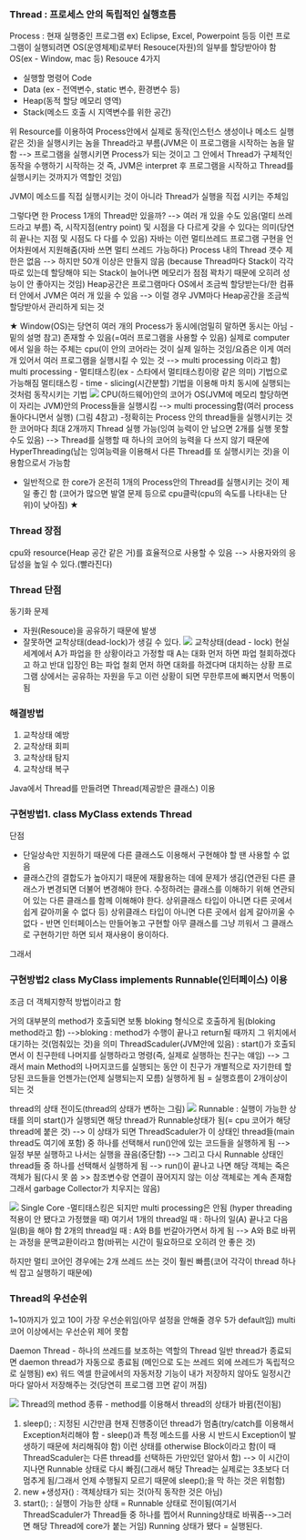 ### Thread : 프로세스 안의 독립적인 실행흐름
Process : 현재 실행중인 프로그램 ex) Eclipse, Excel, Powerpoint 등등
이런 프로그램이 실행되려면 OS(운영체제)로부터 Resouce(자원)의 일부를 할당받아야 함
OS(ex - Window, mac 등)
Resouce 4가지
- 실행할 명령어 Code
- Data   (ex - 전역변수, static 변수, 환경변수 등)
- Heap(동적 할당 메모리 영역)
- Stack(메소드 호출 시 지역변수를 위한 공간)

위 Resource를 이용하여 Process안에서 실제로 동작(인스턴스 생성이나 메소드 실행 같은 것)을 실행시키는 놈을 Thread라고 부름(JVM은 이 프로그램을 시작하는 놈을 말함 --> 프로그램을 실행시키면 Process가 되는 것이고 그 안에서 Thread가 구체적인 동작을 수행하기 시작하는 것
즉, JVM은 interpret 후 프로그램을 시작하고 Thread를 실행시키는 것까지가 역할인 것임)

JVM이 메소드를 직접 실행시키는 것이 아니라 Thread가 실행을 직접 시키는 주체임

그렇다면 한 Process 1개의 Thread만 있을까? --> 여러 개 있을 수도 있음(멀티 쓰레드라고 부름)
즉, 시작지점(entry point) 및 시점을 다 다르게 갖을 수 있다는 의미(당연히 끝나는 지점 및 시점도 다 다를 수 있음)
자바는 이런 멀티쓰레드 프로그램 구현을 언어차원에서 지원해줌(자바 쓰면 멀티 쓰레드 가능하다)
Process 내의 Thread 갯수 제한은 없음 --> 하지만 50개 이상은 만들지 않음
(because Thread마다 Stack이 각각 따로 있는데 할당해야 되는 Stack이 늘어나면 메모리가 점점 꽉차기 때문에 오히려 성능이 안 좋아지는 것임)
Heap공간은 프로그램마다 OS에서 조금씩 할당받는다/한 컴퓨터 안에서 JVM은 여러 개 있을 수 있음 --> 이럴 경우 JVM마다 Heap공간을 조금씩 할당받아서 관리하게 되는 것

★
Window(OS)는 당연히 여러 개의 Process가 동시에(엄밀히 말하면 동시는 아님 - 밑의 설명 참고) 존재할 수 있음(=여러 프로그램을 사용할 수 있음)
실제로 computer에서 일을 하는 주체는 cpu(이 안의 코어라는 것이 실제 일하는 것임/요즘은 이게 여러 개 있어서 여러 프로그램을 실행시킬 수 있는 것 --> multi processing 이라고 함)
multi processing - 멀티태스킹(ex - 스타에서 멀티태스킹이랑 같은 의미) 기법으로 가능해짐
멀티태스킹 - time - slicing(시간분할) 기법을 이용해 마치 동시에 실행되는 것처럼 동작시키는 기법 
![](../../README_resources/Pasted%20image%2020231014200709.png)
CPU(하드웨어)안의 코어가 OS(JVM에 메모리 할당하면 이 자리는 JVM)안의 Process들을 실행시킴 --> multi processing함(여러 process 돌아다니면서 실행) (그림 4참고)
-정확히는 Process 안의 thread들을 실행시키는 것
한 코어마다 최대 2개까지 Thread 실행 가능(잉여 능력이 안 남으면 2개를 실행 못할 수도 있음) --> Thread를 실행할 때 하나의 코어의 능력을 다 쓰지 않기 때문에 HyperThreading(남는 잉여능력을 이용해서 다른 Thread를 또 실행시키는 것)을 이용함으로서 가능함
- 일반적으로 한 core가 온전히 1개의 Process안의 Thread를 실행시키는 것이 제일 좋긴 함
(코어가 많으면 발열 문제 등으로 cpu클락(cpu의 속도를 나타내는 단위)이 낮아짐)
★

### Thread 장점
cpu와 resource(Heap 공간 같은 거)를 효율적으로 사용할 수 있음
--> 사용자와의 응답성을 높일 수 있다.(빨라진다)

### Thread 단점
동기화 문제
- 자원(Resouce)을 공유하기 때문에 발생
- 잘못하면 교착상태(dead-lock)가 생길 수 있다.
![](../../README_resources/Pasted%20image%2020231014200757.png)
교착상태(dead - lock)
현실세계에서 A가 파업을 한 상황이라고 가정할 때 A는 대화 먼저 하면 파업 철회하겠다고 하고 반대 입장인 B는 파업 철회 먼저 하면 대화를 하겠다며 대치하는 상황
프로그램 상에서는 공유하는 자원을 두고 이런 상황이 되면 무한루프에 빠지면서 먹통이 됨

### 해결방법
1. 교착상태 예방
2. 교착상태 회피
3. 교착상태 탐지
4. 교착상태 복구

Java에서 Thread를 만들려면 Thread(제공받은 클래스) 이용
### 구현방법1. class MyClass extends Thread
단점
- 단일상속만 지원하기 때문에 다른 클래스도 이용해서 구현해야 할 땐 사용할 수 없음
- 클래스간의 결합도가 높아지기 때문에 재활용하는 데에 문제가 생김(연관된 다른 클래스가 변경되면 더불어 변경해야 한다. 수정하려는 클래스를 이해하기 위해 연관되어 있는 다른 클래스를 함께 이해해야 한다. 상위클래스 타입이 아니면 다른 곳에서 쉽게 갈아끼울 수 없다 등)
상위클래스 타입이 아니면 다른 곳에서 쉽게 갈아끼울 수 없다 - 반면 인터페이스는 만들어놓고 구현할 아무 클래스를 그냥 끼워서 그 클래스로 구현하기만 하면 되서 재사용이 용이하다.

그래서
### 구현방법2 class MyClass implements Runnable(인터페이스) 이용
조금 더 객체지향적 방법이라고 함

거의 대부분의 method가 호출되면 보통 bloking 형식으로 호출하게 됨(bloking method라고 함)
-->bloking : method가 수행이 끝나고 return될 때까지 그 위치에서 대기하는 것(멈춰있는 것)을 의미
ThreadScaduler(JVM안에 있음) : start()가 호출되면서 이 친구한테 나머지를 실행하라고 명령(즉, 실제로 실행하는 친구는 얘임) --> 그래서 main Method의 나머지코드를 실행되는 동안 이 친구가 개별적으로 자기한테 할당된 코드들을 언젠가는(언제 실행되는지 모름) 실행하게 됨 = 실행흐름이 2개이상이 되는 것

thread의 상태 전이도(thread의 상태가 변하는 그림)
![](../../README_resources/Pasted%20image%2020231014200922.png)
Runnable : 실행이 가능한 상태를 의미
start()가 실행되면 해당 thread가 Runnable상태가 됨(= cpu 코어가 해당 thread에 붙은 것) --> 이 상태가 되면 ThreadScaduler가 이 상태인 thread들(main thread도 여기에 포함) 중 하나를 선택해서 run()안에 있는 코드들을 실행하게 됨 --> 일정 부분 실행하고 나서는 실행을 끊음(중단함) --> 그리고 다시 Runnable 상태인 thread들 중 하나를 선택해서 실행하게 됨 --> run()이 끝나고 나면 해당 객체는 죽은 객체가 됨(다시 못 씀 >> 참조변수랑 연결이 끊어지지 않는 이상 객체로는 계속 존재함 그래서 garbage Collector가 치우지는 않음)

![](../../README_resources/Pasted%20image%2020231014201313.png)
Single Core -멀티태스킹은 되지만 multi processing은 안됨
(hyper threading 적용이 안 됐다고 가정했을 때)
여기서 1개의 thread일 때 : 하나의 일(A) 끝나고 다음 일(B)을 해야 함
2개의 thread일 때 : A와 B를 번갈아가면서 하게 됨
--> A와 B로 바뀌는 과정을 문맥교환이라고 함(바뀌는 시간이 필요하므로 오히려 안 좋은 것)

하지만 멀티 코어인 경우에는 2개 쓰레드 쓰는 것이 훨씬 빠름(코어 각각이 thread 하나씩 잡고 실행하기 때문에)

### Thread의 우선순위
1~10까지가 있고 10이 가장 우선순위임(아무 설정을 안해줄 경우 5가 default임)
multi 코어 이상에서는 우선순위 제어 못함

Daemon Thread - 하나의 쓰레드를 보조하는 역할의 Thread
일반 thread가 종료되면 daemon thread가 자동으로 종료됨
(메인으로 도는 쓰레드 외에 쓰레드가 독립적으로 실행됨)
ex) 워드 엑셀 한글에서의 자동저장 기능이 내가 저장하지 않아도 일정시간마다 알아서 저장해주는 것(당연히 프로그램 끄면 같이 꺼짐)
 
![](../../README_resources/Pasted%20image%2020231014201357.png)
Thread의 method 종류 - method를 이용해서 thread의 상태가 바뀜(전이됨)
1. sleep(); : 지정된 시간만큼 현재 진행중이던 thread가 멈춤(try/catch를 이용해서 Exception처리해야 함 - sleep()과 특정 메소드를 사용 시 반드시 Exception이 발생하기 때문에 처리해줘야 함)
이런 상태를 otherwise Block이라고 함(이 때 ThreadScaduler는 다른 thread를 선택하든 가만있던 알아서 함) --> 이 시간이 지나면 Runnable 상태로 다시 빠짐(그래서 해당 Thread는 실제로는 3초보다 더 멈추게 됨/그래서 언제 수행될지 모르기 때문에 sleep();을 막 하는 것은 위험함)
2. new +생성자() : 객체상태가 되는 것(아직 동작한 것은 아님) 
3. start(); : 실행이 가능한 상태 = Runnable 상태로 전이됨(여기서 ThreadScaduler가 Thread들 중 하나를 찝어서 Running상태로 바꿔줌-->그러면 해당 Thread에 core가 붙는 거임)
Running 상태가 됐다 = 실행된다.
